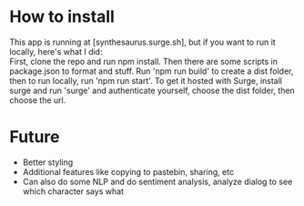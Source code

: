 # How to install
This app is running at [synthesaurus.surge.sh], but if you want to run it locally, here's what I did: \
First, clone the repo and run npm install. Then there are some scripts in package.json to format and stuff. 
Run 'npm run build' to create a dist folder, then to run locally, run 'npm run start'. To get it hosted with
Surge, install surge and run 'surge' and authenticate yourself, choose the dist folder, then choose the url. 


# Future
* Better styling
* Additional features like copying to pastebin, sharing, etc
* Can also do some NLP and do sentiment analysis, analyze dialog to see which character says what
